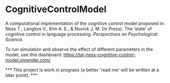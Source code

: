 # CognitiveControlModel
A computational implementation of the cognitive control model proposed in: Ness T., Langlois V., Kim A. E., &amp; Novick J. M. (In Press). The ‘state’ of cognitive control in language processing. _Perspectives on Psychological Science_.

To run simulation and observe the effect of different parameters in the model, use this dashboard:
[https://tal-ness-cognitive-control-model.onrender.com/
](https://tal-ness-cognitive-control-model.onrender.com/)

*** This project is work in prograss (a better 'read me' will be written at a later point). ***
